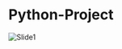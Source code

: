 # Python-Project
![Slide1](https://github.com/dandai509/Python-Project/assets/106848444/afecc43d-3163-4842-85ad-5c5419520f88)
